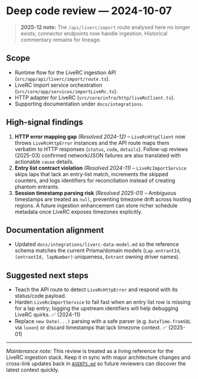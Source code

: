 # Deep code review — 2024-10-07

> **2025-12 note:** The `/api/liverc/import` route analysed here no longer exists; connector endpoints now handle ingestion. Historical commentary remains for lineage.

## Scope

- Runtime flow for the LiveRC ingestion API (`src/app/api/liverc/import/route.ts`).
- LiveRC import service orchestration (`src/core/app/services/importLiveRc.ts`).
- HTTP adapter for LiveRC (`src/core/infra/http/liveRcClient.ts`).
- Supporting documentation under `docs/integrations`.

## High-signal findings

1. **HTTP error mapping gap** _(Resolved 2024-12)_ – `LiveRcHttpClient` now throws `LiveRcHttpError` instances and the API route maps them verbatim to HTTP responses (`status`, `code`, `details`). Follow-up reviews (2025-03) confirmed network/JSON failures are also translated with actionable `cause` details.
2. **Entry list contract violation** _(Resolved 2024-11)_ – `LiveRcImportService` skips laps that lack an entry-list match, increments the skipped counters, and logs identifiers for reconciliation instead of creating phantom entrants.
3. **Session timestamp parsing risk** _(Resolved 2025-01)_ – Ambiguous timestamps are treated as `null`, preventing timezone drift across hosting regions. A future ingestion enhancement can store richer schedule metadata once LiveRC exposes timezones explicitly.

## Documentation alignment

- Updated `docs/integrations/liverc-data-model.md` so the reference schema matches the current Prisma/domain models (`Lap.entrantId`, `(entrantId, lapNumber)` uniqueness, `Entrant` owning driver names).

## Suggested next steps

- Teach the API route to detect `LiveRcHttpError` and respond with its status/code payload.
- Harden `LiveRcImportService` to fail fast when an entry list row is missing for a lap entry; logging the upstream identifiers will help debugging LiveRC quirks. ✅ (2024-11)
- Replace `new Date(...)` parsing with a safe parser (e.g. `DateTime.fromSQL` via `luxon`) or discard timestamps that lack timezone context. ✅ (2025-01)

---

_Maintenance note:_ This review is treated as a living reference for the LiveRC ingestion stack. Keep it in sync with major architecture changes and cross-link updates back in [`AGENTS.md`](../../AGENTS.md) so future reviewers can discover the latest context quickly.
